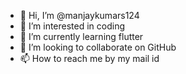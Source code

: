 - 👋 Hi, I’m @manjaykumars124
- 👀 I’m interested in coding
- 🌱 I’m currently learning  flutter
- 💞️ I’m looking to collaborate on GitHub
- 📫 How to reach me by my mail id

<!---
manjaykumars124/manjaykumars124 is a ✨ special ✨ repository because its `README.md` (this file) appears on your GitHub profile.
You can click the Preview link to take a look at your changes.
--->
